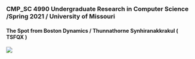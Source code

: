 ### CMP_SC 4990 Undergraduate Research in Computer Science /Spring 2021 / University of Missouri 
#### The Spot from Boston Dynamics / Thunnathorne Synhiranakkrakul ( TSFQX ) 

<img src=“./atomo15/tsfqx-cmp_sc4990sp21/blob/main/Tsfqx_SpotProject_Diagram.jpg”>
